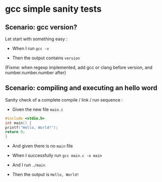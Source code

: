 # gcc simple sanity tests

## Scenario: gcc version?
  
Let start with something easy :

- When I run `gcc -v`

- Then the output contains `version `

(Fixme: when regexp implemented, add gcc or clang before version, and number.number.number after)


## Scenario: compiling and executing an hello word

Sanity check of a complete compile / link / run sequence :

- Given the new file `main.c`
```c
#include <stdio.h>
int main() {
printf("Hello, World!");
return 0;
}
```
- And given there is no `main` file

- When I successfully run `gcc main.c -o main`
- And  I run `./main`

- Then the output is `Hello, World!`
